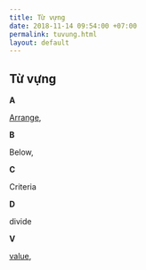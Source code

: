 ```yaml
---
title: Từ vựng
date: 2018-11-14 09:54:00 +07:00
permalink: tuvung.html
layout: default
---
```


## Từ vựng

**A**

[Arrange](arrange.html), 

**B**

Below, 

**C**

Criteria

**D**

divide

**V**

[value](value.html), 